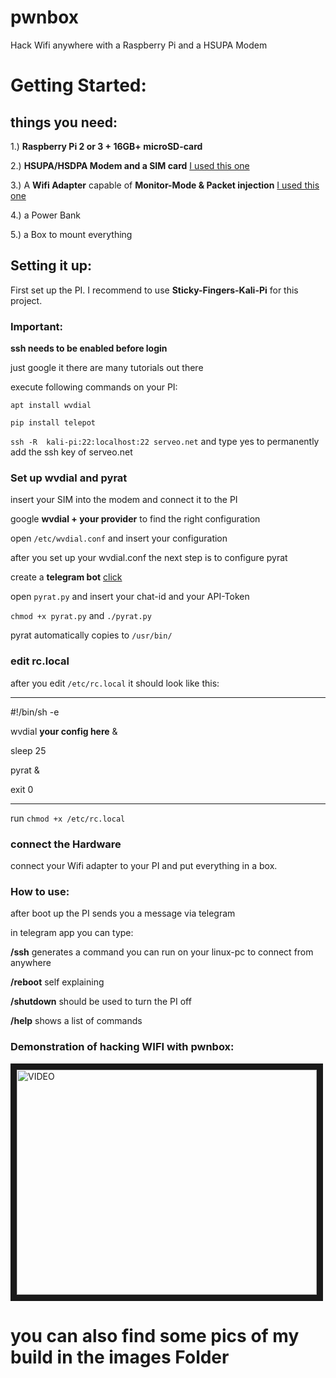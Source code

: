 # pwnbox
Hack Wifi anywhere with a Raspberry Pi and a HSUPA Modem

# Getting Started:
## things you need:
1.) **Raspberry Pi 2 or 3 + 16GB+ microSD-card**

2.) **HSUPA/HSDPA Modem and a SIM card**   [I used this one](https://www.amazon.de/gp/product/B01J9C7NE0/ref=oh_aui_detailpage_o01_s00?ie=UTF8&psc=1)

3.) A **Wifi Adapter** capable of **Monitor-Mode & Packet injection** [I used this one](https://www.amazon.de/gp/product/B01D064VMS/ref=oh_aui_detailpage_o04_s01?ie=UTF8&psc=1)

4.) a Power Bank

5.) a Box to mount everything


## Setting it up:
First set up the PI. I recommend to use **Sticky-Fingers-Kali-Pi** for this project.
### Important:
**ssh needs to be enabled before login**

just google it there are many tutorials out there

execute following commands on your PI:

`apt install wvdial`

`pip install telepot`

`ssh -R  kali-pi:22:localhost:22 serveo.net`  and type yes to permanently add the ssh key of serveo.net

### Set up wvdial and pyrat

insert your SIM into the modem and connect it to the PI


google **wvdial + your provider** to find the right configuration

open `/etc/wvdial.conf` and insert your configuration

after you set up your wvdial.conf the next step is to configure pyrat

create a **telegram bot** [click](https://api.telegram.org/bot)

open `pyrat.py` and insert your chat-id and your API-Token

`chmod +x pyrat.py` and `./pyrat.py`

pyrat automatically copies to  `/usr/bin/` 



### edit rc.local

after you edit `/etc/rc.local` it should look like this:
____________________________
#!/bin/sh -e

wvdial  **your config here** &

sleep 25

pyrat &

exit 0
____________________________

run `chmod +x /etc/rc.local`

### connect the Hardware

connect your Wifi adapter to your PI and put everything in a box.

### How to use:
after boot up the PI sends you a message via telegram

in telegram app you can type:

**/ssh** generates a command you can run on your linux-pc to connect from anywhere

**/reboot** self explaining

**/shutdown** should be used to turn the PI off   

**/help** shows a list of commands




### Demonstration of hacking WIFI with pwnbox:

<a href="http://www.youtube.com/watch?feature=player_embedded&v=wne8PfzcNDQ
" target="_blank"><img src="http://img.youtube.com/vi/wne8PfzcNDQ/0.jpg" 
alt="VIDEO" width="480" height="360" border="10" /></a>


# you can also find some pics of my build in the images Folder



























